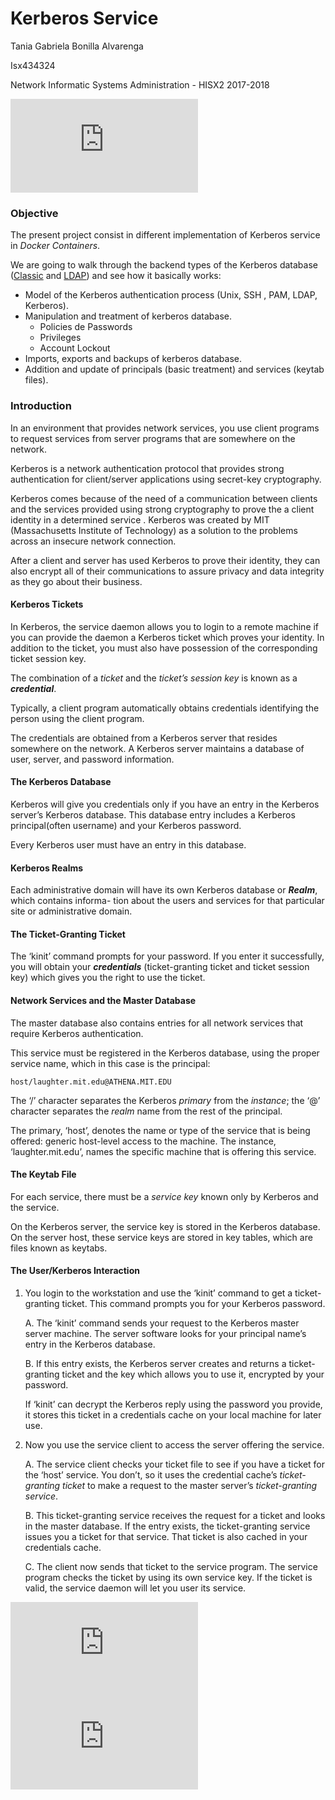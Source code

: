 # Kerberos Service

Tania Gabriela Bonilla Alvarenga

Isx434324

Network Informatic Systems Administration  - HISX2 2017-2018

![alt text](https://github.com/isx434324/kerberosproject/blob/master/fluffyasleep.md)

### Objective
The present project consist in different implementation of Kerberos service in _Docker Containers_.

We are going to walk through the backend types of the Kerberos database ([Classic](https://github.com/isx434324/kerberosproject/tree/master/backendClassic) and [LDAP](https://github.com/isx434324/kerberosproject/tree/master/backendLDAP)) and see how it basically works:

- Model of the Kerberos authentication process (Unix, SSH , PAM, LDAP, Kerberos).
- Manipulation and treatment of kerberos database.
	- Policies de Passwords
	- Privileges
	- Account Lockout
- Imports, exports and backups of kerberos database. 
- Addition and update of principals (basic treatment) and services (keytab files).


### Introduction
In an environment that provides network services, you use client programs to request services
from server programs that are somewhere on the network.

Kerberos is a network authentication protocol that provides strong authentication for client/server applications using secret-key cryptography.

Kerberos comes because of the need of a communication between clients and the services provided using strong cryptography to prove the a client identity in a determined service .
Kerberos was created by MIT (Massachusetts Institute of Technology) as a solution to the problems across an insecure network connection.

After a client and server has used Kerberos to prove their identity, they can also encrypt all of their communications to assure privacy and data integrity as they go about their business.


#### Kerberos Tickets
In Kerberos, the service daemon allows you to login to a remote machine if you can
provide the daemon a Kerberos ticket which proves your identity. In addition to the ticket,
you must also have possession of the corresponding ticket session key.

The combination of a _ticket_ and the _ticket’s session key_ is known as a **_credential_**.

Typically, a client program automatically obtains credentials identifying the person using
the client program.

The credentials are obtained from a Kerberos server that resides somewhere on the network. A Kerberos server maintains a database of user, server, and password
information.


#### The Kerberos Database
Kerberos will give you credentials only if you have an entry in the Kerberos server’s Kerberos
database. This database entry includes a Kerberos principal(often username) and your Kerberos password.

Every Kerberos user must have an entry in this database.


#### Kerberos Realms
Each administrative domain will have its own Kerberos database or **_Realm_**, which contains informa-
tion about the users and services for that particular site or administrative domain.


#### The Ticket-Granting Ticket
The ‘kinit’ command prompts for your password. If you enter it successfully, you will
obtain your **_credentials_** (ticket-granting ticket and ticket session key) which gives you the right to use the ticket.


#### Network Services and the Master Database
The master database also contains entries for all network services that require Kerberos authentication.

This service must be registered in the Kerberos database, using the proper service name,
which in this case is the principal:
	
	host/laughter.mit.edu@ATHENA.MIT.EDU

The ‘/’ character separates the Kerberos _primary_ from the _instance_; the ‘@’ character separates the _realm_ name from the rest of the principal.

The primary, ‘host’, denotes the name or type of the service that is being offered: generic host-level access to the machine.
The instance, ‘laughter.mit.edu’, names the specific machine that is offering this service.


#### The Keytab File
For each service, there must be a _service key_ known only by Kerberos and the service.

On the Kerberos server, the service key is stored in the Kerberos database.
On the server host, these service keys are stored in key tables, which are files known as
keytabs.


#### The User/Kerberos Interaction
1. You login to the workstation and use the ‘kinit’ command to get a ticket-granting
ticket. This command prompts you for your Kerberos password.

	A. The ‘kinit’ command sends your request to the Kerberos master server machine.
	The server software looks for your principal name’s entry in the Kerberos database.
	
	B. If this entry exists, the Kerberos server creates and returns a ticket-granting ticket
	and the key which allows you to use it, encrypted by your password.
	
	If ‘kinit’ can decrypt the Kerberos reply using the password you provide, it stores this ticket in
	a credentials cache on your local machine for later use.
	
2. Now you use the service client to access the server offering the service.

	A. The service client checks your ticket file to see if you have a ticket for the ‘host’
	service. You don’t, so it uses the credential cache’s _ticket-granting ticket_
	to make a request to the master server’s _ticket-granting service_.

	B. This ticket-granting service receives the request for a ticket and looks in the master database.
	If the entry exists, the ticket-granting service issues you a ticket for that service.
	That ticket is also cached in your credentials cache.

	C. The client now sends that ticket to the service program.
	The service program checks the ticket by using its own service key.
	If the ticket is valid, the service daemon will let you user its service.

![alt text](https://github.com/isx434324/kerberosproject/blob/master/krb1.md)
![alt text](https://github.com/isx434324/kerberosproject/blob/master/krb2.md)
